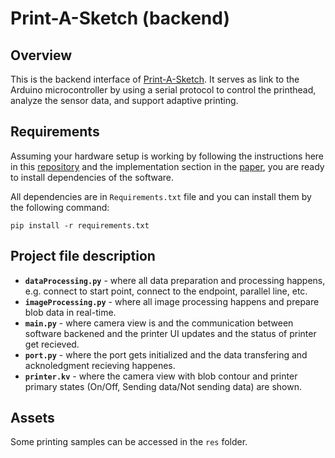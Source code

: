 
# Print-A-Sketch (backend)

## Overview

This is the backend interface of [Print-A-Sketch]([https://hci.cs.uni-saarland.de/wp-content/uploads/projects/digital_fabrication_technologies/Print-A-Sketch/Pourjafarian_CHI22_Print-A-Sketch.pdf]). 
It serves as link to the Arduino microcontroller by using a serial protocol to control the printhead, analyze the sensor data, and support adaptive printing. 

## Requirements
Assuming your hardware setup is working by following the instructions here in this [repository](https://github.com/HCI-Lab-Saarland/Print-A-Sketch) and the implementation section in the [paper](([https://hci.cs.uni-saarland.de/wp-content/uploads/projects/digital_fabrication_technologies/Print-A-Sketch/Pourjafarian_CHI22_Print-A-Sketch.pdf])), you are ready to install dependencies of the software. 

All dependencies are in  `Requirements.txt` file and you can install them by the following command:

```shell
pip install -r requirements.txt
```
## Project file description
- **`dataProcessing.py`** - where all data preparation and processing happens, e.g. connect to start point, connect to the endpoint, parallel line, etc.  
- **`imageProcessing.py`** - where all image processing happens and prepare blob data in real-time.
- **`main.py`** - where camera view is and the communication between software backened and the printer UI updates and the status of printer get recieved.
- **`port.py`** - where the port gets initialized and the data transfering and acknoledgment recieving happenes.
- **`printer.kv`**  - where the camera view with blob contour and printer primary states (On/Off, Sending data/Not sending data) are shown.
## Assets
Some printing samples can be accessed in the `res` folder.





